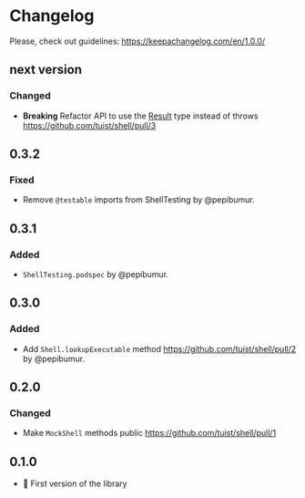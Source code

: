 # Changelog

Please, check out guidelines: https://keepachangelog.com/en/1.0.0/

## next version

### Changed

- **Breaking** Refactor API to use the [Result](https://github.com/antitypical/Result) type instead of throws https://github.com/tuist/shell/pull/3

## 0.3.2

### Fixed

- Remove `@testable` imports from ShellTesting by @pepibumur.

## 0.3.1

### Added

- `ShellTesting.podspec` by @pepibumur.

## 0.3.0

### Added

- Add `Shell.lookupExecutable` method https://github.com/tuist/shell/pull/2 by @pepibumur.

## 0.2.0

### Changed

- Make `MockShell` methods public https://github.com/tuist/shell/pull/1

## 0.1.0

- 🎉 First version of the library
